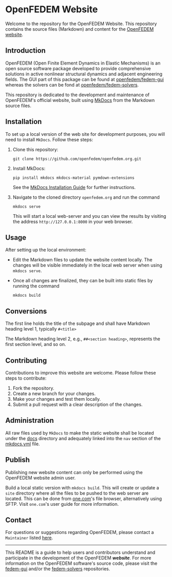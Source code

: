 OpenFEDEM Website
=================

Welcome to the repository for the OpenFEDEM Website.
This repository contains the source files (Markdown) and content
for the [OpenFEDEM website](https://openfedem.org/).

## Introduction

OpenFEDEM (Open Finite Element Dynamics in Elastic Mechanisms) is an open source software package
developed to provide comprehensive solutions in active nonlinear structural dynamics and adjacent engineering fields.
The GUI part of this package can be found at [openfedem/fedem-gui](https://github.com/openfedem/fedem-gui)
whereas the solvers can be fond at [openfedem/fedem-solvers](https://github.com/openfedem/fedem-solvers).

This repository is dedicated to the development and maintenance of OpenFEDEM's official website,
built using [MkDocs](https://www.mkdocs.org/) from the Markdown source files.

## Installation

To set up a local version of the web site for development purposes, you will need to install `MkDocs`.
Follow these steps:

1. Clone this repository:

       git clone https://github.com/openfedem/openfedem.org.git

2. Install MkDocs:

       pip install mkdocs mkdocs-material pymdown-extensions

   See the [MkDocs Installation Guide](https://www.mkdocs.org/#installation) for further instructions.

3. Navigate to the cloned directory `openfedem.org` and run the command

       mkdocs serve

   This will start a local web-server and you can view the results by visiting the address
   `http://127.0.0.1:8000` in your web browser.

## Usage

After setting up the local environment:

- Edit the Markdown files to update the website content locally.
  The changes will be visible immediately in the local web server when using `mkdocs serve`.

- Once all changes are finalized, they can be built into static files by running the command

      mkdocs build

## Conversions

The first line holds the title of the subpage and shall have Markdown heading level 1, typically `#<title>`

The Markdown heading level 2, e.g., `##<section heading>`, represents the first section level, and so on.

## Contributing

Contributions to improve this website are welcome. Please follow these steps to contribute:

1. Fork the repository.
2. Create a new branch for your changes.
3. Make your changes and test them locally.
4. Submit a pull request with a clear description of the changes.

## Administration

All raw files used by `MkDocs` to make the static website shall be located under the [docs](docs) directory
and adequately linked into the `nav` section of the [mkdocs.yml](mkdocs.yml) file.

## Publish

Publishing new website content can only be performed using the OpenFEDEM website admin user.

Build a local static version with `mkdocs build`.
This will create or update a `site` directory where all the files to be pushed to the web server are located.
This can be done from [one.com](https://www.one.com)'s file browser, alternatively using SFTP.
Visit `one.com`'s user guide for more information.

## Contact

For questions or suggestions regarding OpenFEDEM,
please contact a `Maintainer` listed [here](https://openfedem.org/developer_area).

---

This README is a guide to help users and contributors understand and participate in the development of the OpenFEDEM **_website_**. For more information on the OpenFEDEM software's source code,
please visit the [fedem-gui](https://github.com/openfedem/fedem-gui) and/or the [fedem-solvers](https://github.com/SAP/fedem-solvers) repositories.
